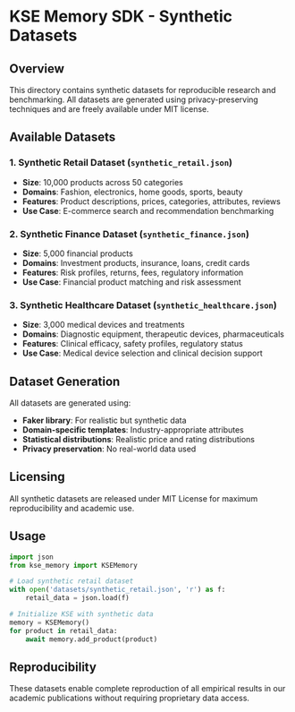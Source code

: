# KSE Memory SDK - Synthetic Datasets

## Overview

This directory contains synthetic datasets for reproducible research and benchmarking. All datasets are generated using privacy-preserving techniques and are freely available under MIT license.

## Available Datasets

### 1. Synthetic Retail Dataset (`synthetic_retail.json`)
- **Size**: 10,000 products across 50 categories
- **Domains**: Fashion, electronics, home goods, sports, beauty
- **Features**: Product descriptions, prices, categories, attributes, reviews
- **Use Case**: E-commerce search and recommendation benchmarking

### 2. Synthetic Finance Dataset (`synthetic_finance.json`)
- **Size**: 5,000 financial products
- **Domains**: Investment products, insurance, loans, credit cards
- **Features**: Risk profiles, returns, fees, regulatory information
- **Use Case**: Financial product matching and risk assessment

### 3. Synthetic Healthcare Dataset (`synthetic_healthcare.json`)
- **Size**: 3,000 medical devices and treatments
- **Domains**: Diagnostic equipment, therapeutic devices, pharmaceuticals
- **Features**: Clinical efficacy, safety profiles, regulatory status
- **Use Case**: Medical device selection and clinical decision support

## Dataset Generation

All datasets are generated using:
- **Faker library**: For realistic but synthetic data
- **Domain-specific templates**: Industry-appropriate attributes
- **Statistical distributions**: Realistic price and rating distributions
- **Privacy preservation**: No real-world data used

## Licensing

All synthetic datasets are released under MIT License for maximum reproducibility and academic use.

## Usage

```python
import json
from kse_memory import KSEMemory

# Load synthetic retail dataset
with open('datasets/synthetic_retail.json', 'r') as f:
    retail_data = json.load(f)

# Initialize KSE with synthetic data
memory = KSEMemory()
for product in retail_data:
    await memory.add_product(product)
```

## Reproducibility

These datasets enable complete reproduction of all empirical results in our academic publications without requiring proprietary data access.